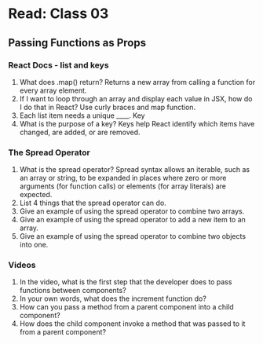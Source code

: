 # Read: Class 03

## Passing Functions as Props

### React Docs - list and keys

1. What does .map() return? Returns a new array from calling a function for every array element.
2. If I want to loop through an array and display each value in JSX, how do I do that in React? Use curly braces and map function.
3. Each list item needs a unique ____. Key
4. What is the purpose of a key? Keys help React identify which items have changed, are added, or are removed.

### The Spread Operator

1. What is the spread operator? Spread syntax allows an iterable, such as an array or string, to be expanded in places where zero or more arguments (for function calls) or elements (for array literals) are expected. 
2. List 4 things that the spread operator can do.
3. Give an example of using the spread operator to combine two arrays.
4. Give an example of using the spread operator to add a new item to an array.
5. Give an example of using the spread operator to combine two objects into one.

### Videos

1. In the video, what is the first step that the developer does to pass functions between components?
2. In your own words, what does the increment function do?
3. How can you pass a method from a parent component into a child component?
4. How does the child component invoke a method that was passed to it from a parent component?